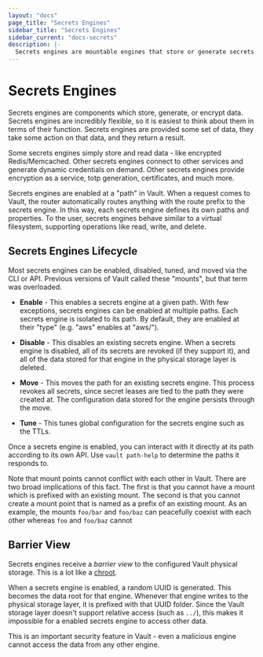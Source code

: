 ```yaml
---
layout: "docs"
page_title: "Secrets Engines"
sidebar_title: "Secrets Engines"
sidebar_current: "docs-secrets"
description: |-
  Secrets engines are mountable engines that store or generate secrets in Vault.
---
```


# Secrets Engines

Secrets engines are components which store, generate, or encrypt data. Secrets
engines are incredibly flexible, so it is easiest to think about them in terms
of their function. Secrets engines are provided some set of data, they take some
action on that data, and they return a result.

Some secrets engines simply store and read data - like encrypted
Redis/Memcached. Other secrets engines connect to other services and generate
dynamic credentials on demand. Other secrets engines provide encryption as a
service, totp generation, certificates, and much more.

Secrets engines are enabled at a "path" in Vault. When a request comes to Vault,
the router automatically routes anything with the route prefix to the secrets
engine. In this way, each secrets engine defines its own paths and properties.
To the user, secrets engines behave similar to a virtual filesystem, supporting
operations like read, write, and delete.

## Secrets Engines Lifecycle

Most secrets engines can be enabled, disabled, tuned, and moved via the CLI or
API. Previous versions of Vault called these "mounts", but that term was
overloaded.

- **Enable** - This enables a secrets engine at a given path. With few
  exceptions, secrets engines can be enabled at multiple paths. Each secrets
  engine is isolated to its path. By default, they are enabled at their "type"
  (e.g. "aws" enables at "aws/").

- **Disable** - This disables an existing secrets engine. When a secrets engine
  is disabled, all of its secrets are revoked (if they support it), and all of
  the data stored for that engine in the physical storage layer is deleted.

- **Move** - This moves the path for an existing secrets engine. This process
  revokes all secrets, since secret leases are tied to the path they were
  created at. The configuration data stored for the engine persists through the
  move.

- **Tune** - This tunes global configuration for the secrets engine such as the
  TTLs.

Once a secrets engine is enabled, you can interact with it directly at its path
according to its own API. Use `vault path-help` to determine the paths it
responds to.

Note that mount points cannot conflict with each other in Vault. There are
two broad implications of this fact. The first is that you cannot have
a mount which is prefixed with an existing mount. The second is that you
cannot create a mount point that is named as a prefix of an existing mount.
As an example, the mounts `foo/bar` and `foo/baz` can peacefully coexist
with each other whereas `foo` and `foo/baz` cannot

## Barrier View

Secrets engines receive a _barrier view_ to the configured Vault physical
storage. This is a lot like a [chroot](https://en.wikipedia.org/wiki/Chroot).

When a secrets engine is enabled, a random UUID is generated. This becomes the
data root for that engine. Whenever that engine writes to the physical storage
layer, it is prefixed with that UUID folder. Since the Vault storage layer
doesn't support relative access (such as `../`), this makes it impossible for a
enabled secrets engine to access other data.

This is an important security feature in Vault - even a malicious engine
cannot access the data from any other engine.
